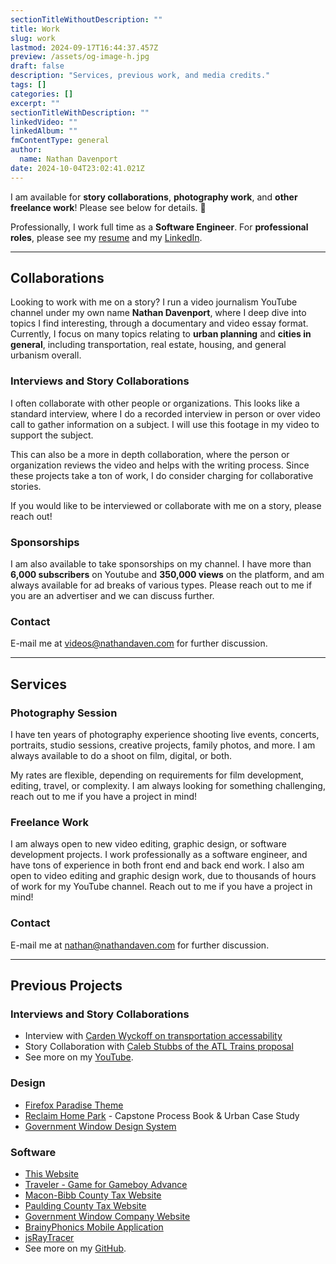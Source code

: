 ```yaml
---
sectionTitleWithoutDescription: ""
title: Work
slug: work
lastmod: 2024-09-17T16:44:37.457Z
preview: /assets/og-image-h.jpg
draft: false
description: "Services, previous work, and media credits."
tags: []
categories: []
excerpt: ""
sectionTitleWithDescription: ""
linkedVideo: ""
linkedAlbum: ""
fmContentType: general
author:
  name: Nathan Davenport
date: 2024-10-04T23:02:41.021Z
---
```


I am available for **story collaborations**, **photography work**, and **other freelance work**! Please see below for details. 🤝

Professionally, I work full time as a **Software Engineer**. For **professional roles**, please see my [resume](/assets/general/resume.pdf) and my [LinkedIn](https://linkedin.com/in/nathandaven).

---

## Collaborations

Looking to work with me on a story? I run a video journalism YouTube channel under my own name **Nathan Davenport**, where I deep dive into topics I find interesting, through a documentary and video essay format. Currently, I focus on many topics relating to **urban planning** and **cities in general**, including transportation, real estate, housing, and general urbanism overall.

### Interviews and Story Collaborations

I often collaborate with other people or organizations. This looks like a standard interview, where I do a recorded interview in person or over video call to gather information on a subject. I will use this footage in my video to support the subject.

This can also be a more in depth collaboration, where the person or organization reviews the video and helps with the writing process. Since these projects take a ton of work, I do consider charging for collaborative stories.

If you would like to be interviewed or collaborate with me on a story, please reach out!

### Sponsorships

I am also available to take sponsorships on my channel. I have more than **6,000 subscribers** on Youtube and **350,000 views** on the platform, and am always available for ad breaks of various types. Please reach out to me if you are an advertiser and we can discuss further.

### Contact

E-mail me at [videos@nathandaven.com](mailto:videos@nathandaven.com) for further discussion.

---

## Services

### Photography Session

I have ten years of photography experience shooting live events, concerts, portraits, studio sessions, creative projects, family photos, and more. I am always available to do a shoot on film, digital, or both.

My rates are flexible, depending on requirements for film development, editing, travel, or complexity. I am always looking for something challenging, reach out to me if you have a project in mind!

### Freelance Work

I am always open to new video editing, graphic design, or software development projects. I work professionally as a software engineer, and have tons of experience in both front end and back end work. I also am open to video editing and graphic design work, due to thousands of hours of work for my YouTube channel. Reach out to me if you have a project in mind!

### Contact

E-mail me at [nathan@nathandaven.com](mailto:nathan@nathandaven.com) for further discussion.

---

## Previous Projects

### Interviews and Story Collaborations

- Interview with [Carden Wyckoff on transportation accessability](https://youtu.be/qAotSlD0jzg)
- Story Collaboration with [Caleb Stubbs of the ATL Trains proposal](https://youtu.be/2Ed_VUqILh0)
- See more on my [YouTube](https://youtube.com/@nathandaven).

### Design

- [Firefox Paradise Theme](https://github.com/nathandaven/firefox-paradise-theme)
- [Reclaim Home Park](https://drive.google.com/file/d/1WmFoMpn1YrAMAJuynuwrB8yWhFQZ5aWk/view?usp=sharing) - Capstone Process Book & Urban Case Study
- [Government Window Design System](https://www.governmentwindow.com/)

### Software

- [This Website](https://github.com/nathandaven/bynathandaven)
- [Traveler - Game for Gameboy Advance](https://github.com/nathandaven/traveller-gba)
- [Macon-Bibb County Tax Website](https://www.maconbibbtax.us/)
- [Paulding County Tax Website](https://www.pauldingcountytax.com/index.html)
- [Government Window Company Website](https://www.governmentwindow.com/)
- [BrainyPhonics Mobile Application](https://drive.google.com/file/d/1Ca44nozhrrNWHe663-N_DIC3KSULpymz/view)
- [jsRayTracer](https://nathandaven.github.io/jsRayTracer/)
- See more on my [GitHub](https://github.com/nathandaven).
